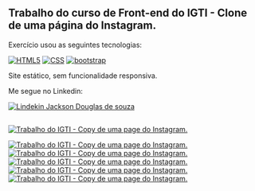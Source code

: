 ## Trabalho do curso de Front-end do IGTI - Clone de uma página do Instagram.

Exercício usou as seguintes tecnologias:

<p dir="auto"><a target="_blank" rel="noopener noreferrer" href="https://camo.githubusercontent.com/b1720e127ee280daab63f84b508b29abe2540b02f5f57675765ad07da1315241/68747470733a2f2f696d672e736869656c64732e696f2f62616467652f2d48544d4c352d3333333333333f7374796c653d666c6174266c6f676f3d48544d4c35"><img src="https://camo.githubusercontent.com/b1720e127ee280daab63f84b508b29abe2540b02f5f57675765ad07da1315241/68747470733a2f2f696d672e736869656c64732e696f2f62616467652f2d48544d4c352d3333333333333f7374796c653d666c6174266c6f676f3d48544d4c35" alt="HTML5" data-canonical-src="https://img.shields.io/badge/-HTML5-333333?style=flat&amp;logo=HTML5" style="max-width: 100%;"></a>
<a target="_blank" rel="noopener noreferrer" href="https://camo.githubusercontent.com/c38a05ab57aea563f73ae6b4aad7f556faa734d4077a7b52a2081b41ce27da40/68747470733a2f2f696d672e736869656c64732e696f2f62616467652f2d4353532d3333333333333f7374796c653d666c6174266c6f676f3d43535333266c6f676f436f6c6f723d313537324236"><img src="https://camo.githubusercontent.com/c38a05ab57aea563f73ae6b4aad7f556faa734d4077a7b52a2081b41ce27da40/68747470733a2f2f696d672e736869656c64732e696f2f62616467652f2d4353532d3333333333333f7374796c653d666c6174266c6f676f3d43535333266c6f676f436f6c6f723d313537324236" alt="CSS" data-canonical-src="https://img.shields.io/badge/-CSS-333333?style=flat&amp;logo=CSS3&amp;logoColor=1572B6" style="max-width: 100%;"></a>
<a target="_blank" rel="noopener noreferrer" href="https://camo.githubusercontent.com/bead27da7c4dd4dc24b4255a726e1a80cd9d09a76c8039b079e03339ba3af19e/68747470733a2f2f696d672e736869656c64732e696f2f62616467652f2d426f6f7473747261702d3333333333333f7374796c653d666c6174266c6f676f3d426f6f745374726170266c6f676f436f6c6f723d373935324233"><img src="https://camo.githubusercontent.com/bead27da7c4dd4dc24b4255a726e1a80cd9d09a76c8039b079e03339ba3af19e/68747470733a2f2f696d672e736869656c64732e696f2f62616467652f2d426f6f7473747261702d3333333333333f7374796c653d666c6174266c6f676f3d426f6f745374726170266c6f676f436f6c6f723d373935324233" alt="bootstrap" data-canonical-src="https://img.shields.io/badge/-Bootstrap-333333?style=flat&amp;logo=BootStrap&amp;logoColor=7952B3" style="max-width: 100%;"></a></p>


Site estático, sem funcionalidade responsiva.<br>
<p>
Me segue no Linkedin: 
<div align="left">
  <a href="https://www.linkedin.com/in/jacksondouglasdesouza" target="_blank">
  <img align="center" alt="Lindekin Jackson Douglas de souza" src="https://img.shields.io/badge/LinkedIn-0077B5?style=for-the-badge&logo=linkedin&logoColor=white"></p>
    
##  



![Trabalho do IGTI - Copy de uma page do Instagram.](https://media.giphy.com/media/vPS5rxhHe32V741OFO/giphy.gif)

<div>
<img src="https://blogger.googleusercontent.com/img/a/AVvXsEjqrPZ-n36TZv-gwAuGofpLJ8Geg5X5pyNqNWbfnMSGjRdxooY8w9SEFL3OMQXPQzv3milAcjbvt9RSHW6jaHd5XNaJcArAoh4OF9mNBqgtZlPlahsNNoTRWzFC6d3ICHoZDSYjwJ3pLi30dqNs8gHcIB5v1lnt8nDYSdnMu_MF06gQTJ-fOYWbyyc7=w640-h414" alt="Trabalho do IGTI - Copy de uma page do Instagram.">
</div>
<div>
<img src="https://blogger.googleusercontent.com/img/a/AVvXsEjqrPZ-n36TZv-gwAuGofpLJ8Geg5X5pyNqNWbfnMSGjRdxooY8w9SEFL3OMQXPQzv3milAcjbvt9RSHW6jaHd5XNaJcArAoh4OF9mNBqgtZlPlahsNNoTRWzFC6d3ICHoZDSYjwJ3pLi30dqNs8gHcIB5v1lnt8nDYSdnMu_MF06gQTJ-fOYWbyyc7=w640-h414" alt="Trabalho do IGTI - Copy de uma page do Instagram.">
</div>
<div>
<img src="https://blogger.googleusercontent.com/img/a/AVvXsEjosAL98_5D6hVEnAqOHIRgiPn5ZOcMJDPzZE5a-TC9_hcio4IeIDhRC5PqEv9zs3SAFwUALAGFshoUxosUuBtUgDJUwxNwMkqA3ocqTvnJ54nNas3SGyqqzgF-QfYUCUurq861rKP1KPvRbryXkO3Aq77xjwsLFDasic-PjK2w0XeCFMOsayRyXgPa=w640-h432" alt="Trabalho do IGTI - Copy de uma page do Instagram.">
</div>
<div>
<img src="https://blogger.googleusercontent.com/img/a/AVvXsEg3DZ7LcoitiyhhWtTU3ZQVaro_AsbaOVhLFZnO5NYlOir_zfWP8_ZW0cUDHRSWc9mgWCEDAZkQ_XTdb_mlt7rPMMnhrqX0sw9iryKV0NoH60MqKqteqSOfQc_8CkVMiXGC0y_SJSt30wWo7W7Y4CSMlJKPiOfTpQWtT7RS4g1HJUbEBssy506mnYQ0=w640-h528" alt="Trabalho do IGTI - Copy de uma page do Instagram.">
</div>
<img src="https://blogger.googleusercontent.com/img/a/AVvXsEhRFNQH8P-4YLKmOgw4YmhyMTeBa5bOrirk0yT05tbiqfTk7kTHrq_lStkBxJqsYwOTSN-I6Xea9Jh-Shqzth0rZQP3FV0mFWcLIHvAVkfc_BRZzt3qB4YF8IgtKos2yfWgq9YssI_Ikl6UJ72ZoOUmqdEnnXj7i1txSpJz2zFaT5Q-7xZYlfQZ_VAr=w640-h475" alt="Trabalho do IGTI - Copy de uma page do Instagram.">
</div>
<div>

